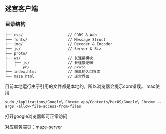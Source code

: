 ## 迷宫客户端

### 目录结构

```txt
├── css/                    // CORS & Web
├── fonts/                  // Message Struct
├── img/                    // Decoder & Encoder
├── js/                     // Server & Biz
├── proto/   
├── ws/                     // 长连接模块
│   ├── js/                 // 长连接逻辑        
│   └── pb/                 // proto
├── index.html              // 简单的入口界面
└── maze.html               // 迷宫界面
```

目前本地运行由于引用的文件都是本地的，所以浏览器会提示cors错误。
mac使用
````
sudo /Applications/Google\ Chrome.app/Contents/MacOS/Google\ Chrome --args -allow-file-access-from-files

````
打开google浏览器即可正常访问

对应服务端见：[maze-server](https://github.com/whrsss/maze-client)
